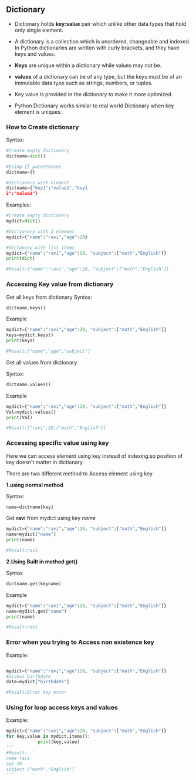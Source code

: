## Dictionary

- Dictionary holds **key:value** pair which unlike other data types that hold only single element.
- A dictionary is a collection which is unordered, changeable and indexed. In Python dictionaries are written with curly brackets, and they have keys and values.

- **Keys** are unique within a dictionary while values may not be. 

- **values** of a dictionary can be of any type, but the keys must be of an immutable data type such as strings, numbers, or tuples.

- Key value is provided in the dictionary to make it more optimized. 

- Python Dictionary works similar to real world Dictionary when key element is uniques.


### How to Create dictionary

Syntax:
```python
#Create empty dictionary
dictname=dict()

#Using {} parentheses
dictname={}

#dictionary with element 
dictname={"key1":"value1","key1
2":"value2"}
```

Examples:
```python
#Create empty dictionary
mydict=dict()

#Dictionary with 2 element
mydict={"name":"ravi","age":20}

#dictonary with list items
mydict={"name":"ravi","age":20, "subject":["math","English"]}
print(dict)

#Result:{"name":"ravi","age":20, "subject":["math","English"]}
```

### Accessing Key value from dictionary
 Get all keys from dictionary 
Syntax:
```python
dictname.keys()
```

Example
```python
mydict={"name":"ravi","age":20, "subject":["math","English"]}
keys=mydict.keys()
print(keys)

#Result:["name","age","subject"]
```

Get all values from dictionary 

Syntax:
```python
dictname.values()
```

Example
```python
mydict={"name":"ravi","age":20, "subject":["math","English"]}
Val=mydict.values()
print(Val)

#Result:["ravi",20,["math","English"]]
```

### Accessing specific value using key
Here we can access element using key instead of indexing.so position of key doesn't matter in dictionary.

There are two different method to Access element using key

**1.using normal method**

Syntax:
```python
name=dictname[key]
```

Get **ravi** from mydict using key *name*
```python
mydict={"name":"ravi","age":20, "subject":["math","English"]}
name=mydict["name"]
print(name)

#Result:ravi
```
**2.Using Built in method get()**

Syntax
```python
dictname.get(keyname)
```

Example
```python
mydict={"name":"ravi","age":20, "subject":["math","English"]}
name=mydict.get("name")
print(name)

#Result:ravi
```


### Error when you trying to Access non existence key
Example:
```python

mydict={"name":"ravi","age":20, "subject":["math","English"]}
#access birthdate
date=mydict["birthdate"]

#Result:Error key error 
```

### Using for loop access keys and values
Example:
```python
mydict={"name":"ravi","age":20, "subject":["math","English"]}
for key,value in mydict.items():    
            print(key,value)
'''
#Result:
name ravi
age 20
subject ["math","English"]
'''
```
